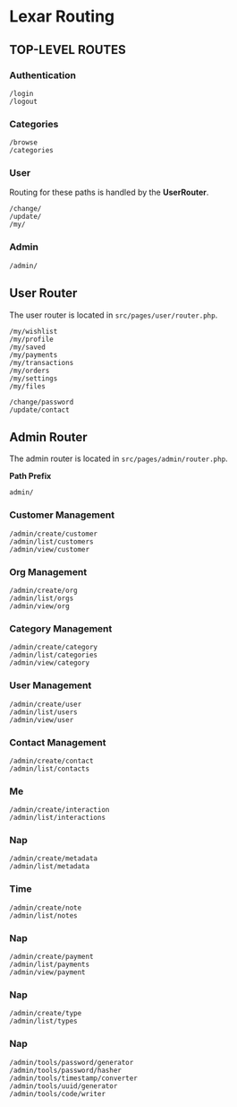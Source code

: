 # Lexar Routing





## TOP-LEVEL ROUTES

### Authentication
```
/login
/logout
```

### Categories
```
/browse
/categories
```

### User
Routing for these paths is handled by the **UserRouter**.
```
/change/
/update/
/my/
```

### Admin
```
/admin/
```


## User Router

The user router is located in `src/pages/user/router.php`.

```
/my/wishlist    
/my/profile     
/my/saved       
/my/payments    
/my/transactions
/my/orders      
/my/settings    
/my/files       
  
/change/password
/update/contact 
```

## Admin Router

The admin router is located in `src/pages/admin/router.php`.

**Path Prefix**
```
admin/
```

### Customer Management

```
/admin/create/customer 
/admin/list/customers  
/admin/view/customer
```

### Org Management
```
/admin/create/org 
/admin/list/orgs  
/admin/view/org
```

### Category Management
```
/admin/create/category 
/admin/list/categories  
/admin/view/category
```

### User Management
```
/admin/create/user 
/admin/list/users  
/admin/view/user
```

### Contact Management
```
/admin/create/contact  
/admin/list/contacts  
```

### Me
```
/admin/create/interaction  
/admin/list/interactions  
```

### Nap
```
/admin/create/metadata  
/admin/list/metadata  
```

### Time
```
/admin/create/note  
/admin/list/notes  
```

### Nap
```
/admin/create/payment
/admin/list/payments
/admin/view/payment
```

### Nap
```
/admin/create/type  
/admin/list/types  
```

### Nap
```
/admin/tools/password/generator  
/admin/tools/password/hasher  
/admin/tools/timestamp/converter  
/admin/tools/uuid/generator  
/admin/tools/code/writer  
```
